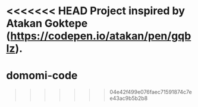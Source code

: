 <<<<<<< HEAD
Project inspired by Atakan Goktepe (https://codepen.io/atakan/pen/gqbIz).
=======
# domomi-code
>>>>>>> 04e42f499e076faec71591874c7ee43ac9b5b2b8
